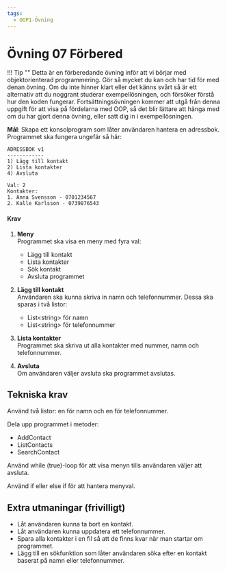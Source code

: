 ```yaml
---
tags:
  - OOP1-Övning
---
```


# Övning 07 Förbered

!!! Tip ""
    Detta är en förberedande övning inför att vi börjar med objektorienterad programmering. Gör så mycket du kan och har tid för med denan övning. Om du inte hinner klart eller det känns svårt så är ett alternativ att du noggrant studerar exempellösningen, och försöker förstå hur den koden fungerar. Fortsättningsövningen kommer att utgå från denna uppgift för att visa på fördelarna med OOP, så det blir lättare att hänga med om du har gjort denna övning, eller satt dig in i exempellösningen.

**Mål**: Skapa ett konsolprogram som låter användaren hantera en adressbok. Programmet ska fungera ungefär så här:

```
ADRESSBOK v1
------------
1) Lägg till kontakt
2) Lista kontakter
4) Avsluta

Val: 2
Kontakter:
1. Anna Svensson - 0701234567
2. Kalle Karlsson - 0739876543
```

#### Krav

1. **Meny**   
Programmet ska visa en meny med fyra val:
    * Lägg till kontakt
    * Lista kontakter
    * Sök kontakt
    * Avsluta programmet

2. **Lägg till kontakt**   
Användaren ska kunna skriva in namn och telefonnummer. Dessa ska sparas i två listor:
    * List<string\> för namn
    * List<string\> för telefonnummer

3. **Lista kontakter**  
Programmet ska skriva ut alla kontakter med nummer, namn och telefonnummer.

4. **Avsluta**  
Om användaren väljer avsluta ska programmet avslutas.

## Tekniska krav

Använd två listor: en för namn och en för telefonnummer.

Dela upp programmet i metoder:

* AddContact
* ListContacts
* SearchContact

Använd while (true)-loop för att visa menyn tills användaren väljer att avsluta.

Använd if eller else if för att hantera menyval.

## Extra utmaningar (frivilligt)

* Låt användaren kunna ta bort en kontakt.
* Låt användaren kunna uppdatera ett telefonnummer.
* Spara alla kontakter i en fil så att de finns kvar när man startar om programmet.
* Lägg till en sökfunktion som låter användaren söka efter en kontakt baserat på namn eller telefonnummer.